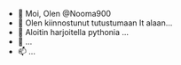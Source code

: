 - 👋 Moi, Olen @Nooma900
- 👀 Olen kiinnostunut tutustumaan It alaan...
- 🌱 Aloitin harjoitella pythonia ...
- 💞️  ...
- 📫  ...

<!---
Nooma900/Nooma900 is a ✨ special ✨ repository because its `README.md` (this file) appears on your GitHub profile.
You can click the Preview link to take a look at your changes.
--->
